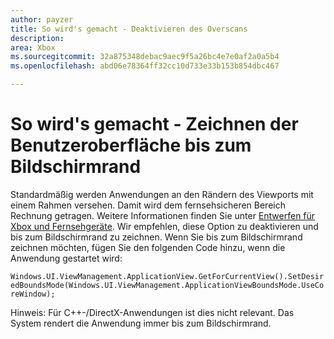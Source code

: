 ```yaml
---
author: payzer
title: So wird's gemacht - Deaktivieren des Overscans
description: 
area: Xbox
ms.sourcegitcommit: 32a875348debac9aec9f5a26bc4e7e0af2a0a5b4
ms.openlocfilehash: abd06e78364ff32cc10d733e33b153b854dbc467

---
```


# So wird's gemacht - Zeichnen der Benutzeroberfläche bis zum Bildschirmrand   
Standardmäßig werden Anwendungen an den Rändern des Viewports mit einem Rahmen versehen. Damit wird dem fernsehsicheren Bereich Rechnung getragen. Weitere Informationen finden Sie unter [Entwerfen für Xbox und Fernsehgeräte](http://go.microsoft.com/fwlink/?LinkID=760736#tv-safe-area).  Wir empfehlen, diese Option zu deaktivieren und bis zum Bildschirmrand zu zeichnen. Wenn Sie bis zum Bildschirmrand zeichnen möchten, fügen Sie den folgenden Code hinzu, wenn die Anwendung gestartet wird:
   
`Windows.UI.ViewManagement.ApplicationView.GetForCurrentView().SetDesiredBoundsMode(Windows.UI.ViewManagement.ApplicationViewBoundsMode.UseCoreWindow);`
   
Hinweis: Für C++-/DirectX-Anwendungen ist dies nicht relevant. Das System rendert die Anwendung immer bis zum Bildschirmrand.



<!--HONumber=Jun16_HO4-->


